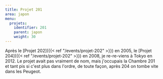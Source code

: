```yaml
---
title: Projet 201
area: japon
menu:
  projets:
    identifier: 201
    parent: japon
    weight: 30
---
```


Après le [Projet 202]({{< ref "/events/projet-202" >}}) en 2005, le [Projet 204]({{< ref "/events/projet-202" >}}) en 2008, je re-re-viens à Tokyo en 2012.
Le projet avait pas vraiment de nom, mais j'occupais la Chambre 201 et tant pis si c'est plus dans l'ordre, de toute façon, après 204 on tombe vite dans les Peugeot.